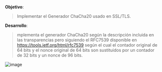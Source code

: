 __Objetivo__: 

> Implementar el Generador ChaCha20 usado en SSL/TLS.


__Desarrollo__:

> mplementa el generador ChaCha20 según la descripción incluida en las transparencias pero siguiendo el
RFC7539 disponible en https://tools.ietf.org/html/rfc7539 según el cual el contador original de 64 bits y el
nonce original de 64 bits son sustituidos por un contador de 32 bits y un nonce de 96 bits.



![image](https://user-images.githubusercontent.com/72351056/182037231-a43e8bd9-d788-47c9-a260-7a61248ae02b.png)
